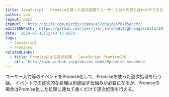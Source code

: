```yaml
---
title: JavaScript - Promiseを使った逐次処理でユーザー入力との待ち合わせができるイベントループを記述する - Qiita
author: azu
layout: post
itemUrl: 'http://qiita.com/mizchi/items/e57cb91da5f07f5e5cfc'
editJSONPath: 'https://github.com/jser/jser.info/edit/gh-pages/data/2014/07/index.json'
date: '2014-07-15T12:43:15.587Z'
tags:
  - JavaScript
  - Promises
relatedLinks:
  - title: Promiseによる逐次処理 - JavaScript Promiseの本
    url: 'http://azu.github.io/promises-book/#promise-sequence'
---
```

ユーザー入力等のイベントをPromise化して、Promiseを使った逐次処理を行う話。
イベントでの逐次的な処理は別途回す仕組みが必要になるが、Promiseの場合はPromise化した処理に連ねて書くだけで逐次処理を行える。
